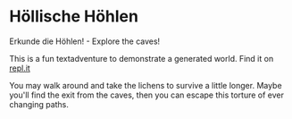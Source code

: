 # Höllische Höhlen
Erkunde die Höhlen! - Explore the caves!

This is a fun textadventure to demonstrate a generated world.
Find it on [repl.it](https://replit.com/@GeduldigeBirne/Die-hollischen-Hohlen#main.py)

You may walk around and take the lichens to survive a little longer.
Maybe you'll find the exit from the caves, then you can escape this torture of ever changing paths.
